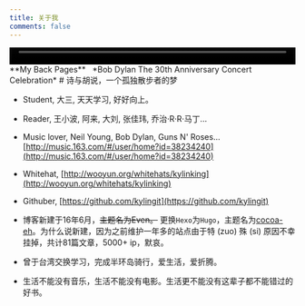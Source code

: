 ```yaml
---
title: 关于我
comments: false
---
```

<script src="https://ob5vt1k7f.qnssl.com/pangu.js"></script>

<video width="100%" height="30" controls>
<source src="http://m10.music.126.net/20171015002320/f3ca788dd03415b20c27666b7b81b26c/ymusic/4feb/c56c/657c/6139040fe04d289167c6dfff9adca2b5.mp3">
</video>
**My Back Pages** &nbsp; *Bob Dylan The 30th Anniversary Concert Celebration*
# 诗与胡说，一个孤独散步者的梦

- Student, 大三, 天天学习, 好好向上。
- Reader, 王小波, 阿来, 大刘, 张佳玮, 乔治·R·R·马丁...
- Music lover, Neil Young, Bob Dylan, Guns N' Roses... [http://music.163.com/#/user/home?id=38234240](http://music.163.com/#/user/home?id=38234240)
- Whitehat, [http://wooyun.org/whitehats/kylinking](http://wooyun.org/whitehats/kylinking)
- Githuber, [https://github.com/kylingit](https://github.com/kylingit)

- 博客新建于16年6月，~~主题名为Even。~~ 更换`Hexo`为`Hugo`，主题名为[cocoa-eh](https://github.com/fuegowolf/cocoa-eh-hugo-theme)。为什么说新建，因为之前维护一年多的站点由于特 (zuo) 殊 (si) 原因不幸挂掉，共计81篇文章，5000+ ip，默哀。
- 曾于台湾交换学习，完成半环岛骑行，爱生活，爱折腾。
- 生活不能没有音乐，生活不能没有电影。生活更不能没有这辈子都不能错过的好书。

<script>pangu.spacingPage();</script>
